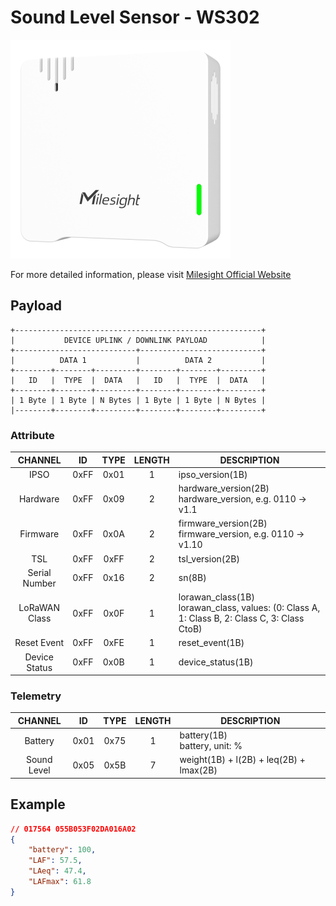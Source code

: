 # Sound Level Sensor - WS302

![WS302](ws302.png)

For more detailed information, please visit [Milesight Official Website](https://www.milesight.com/iot/product/lorawan-sensor/ws302)

## Payload

```
+-------------------------------------------------------+
|           DEVICE UPLINK / DOWNLINK PAYLOAD            |
+---------------------------+---------------------------+
|          DATA 1           |          DATA 2           |
+--------+--------+---------+--------+--------+---------+
|   ID   |  TYPE  |  DATA   |   ID   |  TYPE  |  DATA   |
+--------+--------+---------+--------+--------+---------+
| 1 Byte | 1 Byte | N Bytes | 1 Byte | 1 Byte | N Bytes |
|--------+--------+---------+--------+--------+---------+
```

### Attribute

|    CHANNEL    |  ID  | TYPE | LENGTH | DESCRIPTION                                                                                      |
| :-----------: | :--: | :--: | :----: | ------------------------------------------------------------------------------------------------ |
|     IPSO      | 0xFF | 0x01 |   1    | ipso_version(1B)                                                                                 |
|   Hardware    | 0xFF | 0x09 |   2    | hardware_version(2B)<br/>hardware_version, e.g. 0110 -> v1.1                                     |
|   Firmware    | 0xFF | 0x0A |   2    | firmware_version(2B)<br/>firmware_version, e.g. 0110 -> v1.10                                    |
|      TSL      | 0xFF | 0xFF |   2    | tsl_version(2B)                                                                                  |
| Serial Number | 0xFF | 0x16 |   2    | sn(8B)                                                                                           |
| LoRaWAN Class | 0xFF | 0x0F |   1    | lorawan_class(1B)<br/>lorawan_class, values: (0: Class A, 1: Class B, 2: Class C, 3: Class CtoB) |
|  Reset Event  | 0xFF | 0xFE |   1    | reset_event(1B)                                                                                  |
| Device Status | 0xFF | 0x0B |   1    | device_status(1B)                                                                                |

### Telemetry

|   CHANNEL   |  ID  | TYPE | LENGTH | DESCRIPTION                             |
| :---------: | :--: | :--: | :----: | --------------------------------------- |
|   Battery   | 0x01 | 0x75 |   1    | battery(1B)<br/>battery, unit: %        |
| Sound Level | 0x05 | 0x5B |   7    | weight(1B) + l(2B) + leq(2B) + lmax(2B) |

## Example

```json
// 017564 055B053F02DA016A02
{
    "battery": 100,
    "LAF": 57.5,
    "LAeq": 47.4,
    "LAFmax": 61.8
}
```
